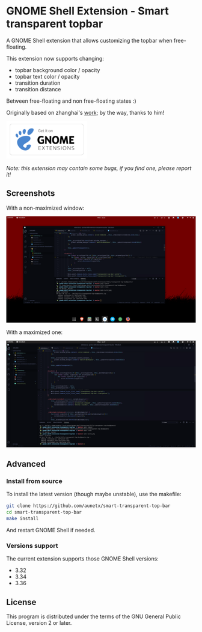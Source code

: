 # GNOME Shell Extension - Smart transparent topbar

A GNOME Shell extension that allows customizing the topbar when free-floating.

This extension now supports changing:

- topbar background color / opacity
- topbar text color / opacity
- transition duration
- transition distance

Between free-floating and non free-floating states :)

Originally based on zhanghai's [work](https://github.com/zhanghai/gnome-shell-extension-transparent-top-bar); by the way, thanks to him!

[<img src="https://github.com/aunetx/files_utils/raw/master/get_it_on_gnome_extensions.png" height="100">](https://extensions.gnome.org/extension/2588/fully-transparent-top-bar/)

*Note: this extension may contain some bugs, if you find one, please report it!*

## Screenshots

With a non-maximized window:

![screenshot free-floating](screenshot_free-floating.png)

With a maximized one:

![screenshot fullscreen](screenshot_fullscreen.png)

## Advanced

### Install from source

To install the latest version (though maybe unstable), use the makefile:

```sh
git clone https://github.com/aunetx/smart-transparent-top-bar
cd smart-transparent-top-bar
make install
```

And restart GNOME Shell if needed.

### Versions support

The current extension supports those GNOME Shell versions:

- 3.32
- 3.34
- 3.36

## License

This program is distributed under the terms of the GNU General Public License, version 2 or later.
